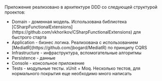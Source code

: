 Приложение реализовано в архитектуре DDD со следующей структурой проектов:
<ul>
  <li>Domain - доменная модель. Использована библиотека [CSharpFunctionalExtensions](https://github.com/vkhorikov/CSharpFunctionalExtensions) для быстрого старта</li>
  <li>Application - бизнес логика. Реализована с использованием [MediatR](https://github.com/jbogard/MediatR) по принципу CQRS</li>
  <li>Infrastructure - инфраструктура, вспомогательные алгоритмы</li>
  <li>Persistence - данные</li>
  <li>Console - консольное приложение</li>
  <li>Tests - модульные тесты. xUnit + Moq. Несколько тестов, для нормального покрытия еще необходимо много написать</li>
</ul>

